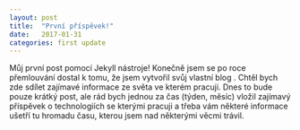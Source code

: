 ```yaml
---
layout: post
title:  "První příspěvek!"
date:   2017-01-31
categories: first update
---
```


Můj první post pomocí Jekyll nástroje! Konečně jsem se po roce přemlouvání dostal k tomu, že jsem vytvořil svůj vlastní blog . Chtěl bych zde sdílet zajímavé informace ze světa ve kterém pracuji. Dnes to bude pouze krátký post, ale rád bych jednou za čas (týden, měsíc) vložil zajímavý příspěvek o technologiích se kterými pracuji a třeba vám některé informace ušetří tu hromadu času, kterou jsem nad některými věcmi trávil. 

